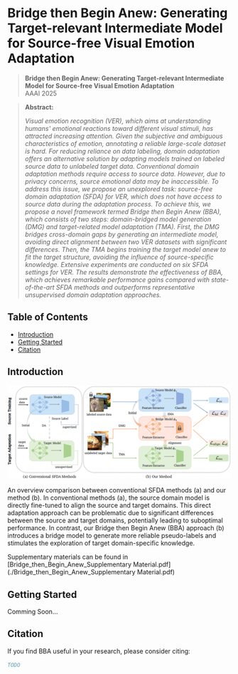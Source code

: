 # Bridge then Begin Anew: Generating Target-relevant Intermediate Model for Source-free Visual Emotion Adaptation

> **Bridge then Begin Anew: Generating Target-relevant Intermediate Model for Source-free Visual Emotion Adaptation**<br>
> AAAI 2025<br>

> **Abstract:** 
>
> *Visual emotion recognition (VER), which aims at understanding humans' emotional reactions toward different visual stimuli, has attracted increasing attention. Given the subjective and ambiguous characteristics of emotion, annotating a reliable large-scale dataset is hard. For reducing reliance on data labeling, domain adaptation offers an alternative solution by adapting models trained on labeled source data to unlabeled target data. Conventional domain adaptation methods require access to source data. However, due to privacy concerns, source emotional data may be inaccessible. To address this issue, we propose an unexplored task: source-free domain adaptation (SFDA) for VER, which does not have access to source data during the adaptation process. To achieve this, we propose a novel framework termed Bridge then Begin Anew (BBA), which consists of two steps: domain-bridged model generation (DMG) and target-related model adaptation (TMA). First, the DMG bridges cross-domain gaps by generating an intermediate model, avoiding direct alignment between two VER datasets with significant differences. Then, the TMA begins training the target model anew to fit the target structure, avoiding the influence of source-specific knowledge. Extensive experiments are conducted on six SFDA settings for VER. The results demonstrate the effectiveness of BBA, which achieves remarkable performance gains compared with state-of-the-art SFDA methods and outperforms representative unsupervised domain adaptation approaches.* 

## Table of Contents

- [Introduction](#Introduction)
- [Getting Started](#getting-started)
- [Citation](#Citation)

## Introduction

![framework](./intro/framework.png "framework")

An overview comparison between conventional SFDA methods (a) and our method (b). In conventional methods (a), the source domain model is directly fine-tuned to align the source and target domains. This direct adaptation approach can be problematic due to significant differences between the source and target domains, potentially leading to suboptimal performance. In contrast, our Bridge then Begin Anew (BBA) approach (b) introduces a bridge model to generate more reliable pseudo-labels and stimulates the exploration of target domain-specific knowledge.

Supplementary materials can be found in [Bridge_then_Begin_Anew_Supplementary Material.pdf](./Bridge_then_Begin_Anew_Supplementary Material.pdf)

## Getting Started

Comming Soon...

## Citation

If you find BBA useful in your research, please consider citing:

```bibtex
TODO
```

